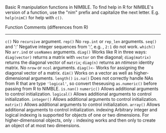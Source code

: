 Basic R manipulation functions in NIMBLE. To find help in R for NIMBLE's version of a function, use the "nim" prefix and capitalize the next
letter. E.g. `help(nimC)` for help with `c()`.

  Function        Comments (differences from R)
  --------------- -----------------------------------
  `c()`           No `recursive` argument.
  `rep()`         No `rep.int` or `rep_len` arguments.
  `seq()` and ':' Negative integer sequences from ‘:’, e.g. , `2:1` do not work.
  `which()`       No `arr.ind` or `useNames` arguments.
  `diag()`        Works like R in three ways: `diag(vector)` returns a matrix with `vector` on the diagonal; 
                  `diag(matrix)` returns the diagonal vector of `matrix`; 
                  `diag(n)` returns an $n times n$ identity matrix. 
                  No `nrow` or `ncol` arguments.
  `diag()<-`      Works for assigning the diagonal vector of a matrix.
  `dim()`         Works on a vector as well as higher-dimensional arguments.
  `length()`
  `is.na()`       Does not correctly handle NAs from R that are type `'logical'`, 
                  so convert theseusing `as.numeric()` before passing from R to NIMBLE.
  `is.nan()`
  `numeric()`     Allows additional arguments to control initialization.
  `logical()`     Allows additional arguments to control initialization.
  `integer()`     Allows additional arguments to control initialization.
  `matrix()`      Allows additional arguments to control initialization.
  `array()`       Allows additional arguments to control initialization.
  indexing        Arbitrary integer and logical indexing is supported for
	                objects of one or two dimensions. For higher-dimensional objects, 
	                only `:` indexing works and then only to create an object 
	                of at most two dimensions.


